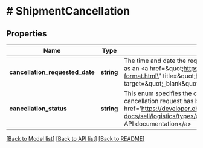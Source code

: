 # # ShipmentCancellation

## Properties

Name | Type | Description | Notes
------------ | ------------- | ------------- | -------------
**cancellation_requested_date** | **string** | The time and date the request was made to cancel the shipment, formatted as an &lt;a href&#x3D;\&quot;https://www.iso.org/iso-8601-date-and-time-format.html\&quot; title&#x3D;\&quot;https://www.iso.org\&quot; target&#x3D;\&quot;_blank\&quot;&gt;ISO 8601&lt;/a&gt; UTC string. | [optional]
**cancellation_status** | **string** | This enum specifies the current cancellation status of a shipment, if a cancellation request has been made. For implementation help, refer to &lt;a href&#x3D;&#39;https://developer.ebay.com/api-docs/sell/logistics/types/api:ShipmentCancellationStatusEnum&#39;&gt;eBay API documentation&lt;/a&gt; | [optional]

[[Back to Model list]](../../README.md#models) [[Back to API list]](../../README.md#endpoints) [[Back to README]](../../README.md)
